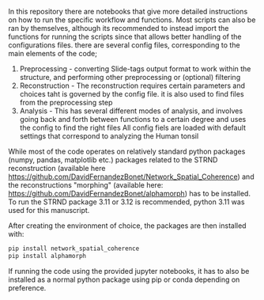 In this repository there are notebooks that give more detailed instructions on how to run the specific workflow and functions. Most scripts can also be ran by themselves, although its recommended to instead import the functions for running the scripts since that allows better handling of the configurations files.
there are several config files, corresponding to the main elements of the code;
1. Preprocessing - converting Slide-tags output format to work within the structure, and performing other preprocessing or (optional) filtering
2. Reconstruction - The reconstruction requires certain parameters and choices taht is governed by the config file. it is also used to find files from the preprocessing step
3. Analysis - This has several different modes of analysis, and involves going back and forth between functions to a certain degree and uses the config to find the right files
All config fiels are loaded with default settings that correspond to analyzing the Human tonsil

While most of the code operates on relatively standard python packages (numpy, pandas, matplotlib etc.) packages related to the STRND reconstruction (available here https://github.com/DavidFernandezBonet/Network_Spatial_Coherence) and the reconstructions "morphing" (available here: https://github.com/DavidFernandezBonet/alphamorph) has to be installed. 
To run the STRND package 3.11 or 3.12 is recommended, python 3.11 was used for this manuscript.

After creating the environment of choice, the packages are then installed with:
```bash
pip install network_spatial_coherence
pip install alphamorph
```
If running the code using the provided jupyter notebooks, it has to also be installed as a normal python package using pip or conda depending on preference.

